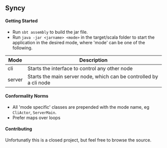 ## Syncy
#### Getting Started
* Run `sbt assembly` to build the jar file.
* Run `java -jar <jarname> <mode>` in the target/scala folder to start the
application in the desired mode, where 'mode' can be one of the following.

| Mode          | Description |
| ------------- |-------------|
| cli    | Starts the interface to control any other node |
| server | Starts the main server node, which can be controlled by a cli node |

#### Conformality Norms
* All 'mode specific' classes are prepended with the mode name, eg `CliActor`, `ServerMain`.
* Prefer maps over loops

#### Contributing
Unfortunatly this is a closed project, but feel free to browse the source.